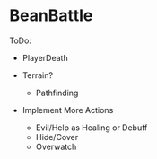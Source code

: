 # BeanBattle
 
ToDo:
- PlayerDeath

- Terrain? 
  - Pathfinding

- Implement More Actions
  - Evil/Help as Healing or Debuff
  - Hide/Cover
  - Overwatch
